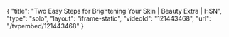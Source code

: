 {
    "title": "Two Easy Steps for Brightening Your Skin | Beauty Extra | HSN",
    "type": "solo",
    "layout": "iframe-static",
    "videoId": "121443468",
    "url": "\/tvpembed\/121443468"
}